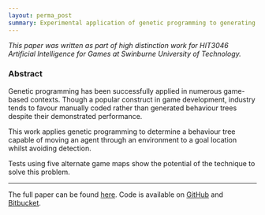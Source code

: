 ```yaml
---
layout: perma_post
summary: Experimental application of genetic programming to generating agent movement behaviours.
---
```


_This paper was written as part of high distinction work for HIT3046 Artificial Intelligence for Games at Swinburne University of Technology._

### Abstract ###

Genetic programming has been successfully applied in numerous game-based contexts.
Though a popular construct in game development, industry tends to favour manually coded rather than generated behaviour trees despite their demonstrated performance.

This work applies genetic programming to determine a behaviour tree capable of moving an agent through an environment to a goal location whilst avoiding detection.

Tests using five alternate game maps show the potential of the technique to solve this problem.

-----

The full paper can be found [here]({{site.url}}/pdf/gp_paper.pdf).
Code is available on [GitHub](https://github.com/zandomatter/genetic_avoidance) and [Bitbucket](https://bitbucket.org/zandomatter/genetic_avoidance).

